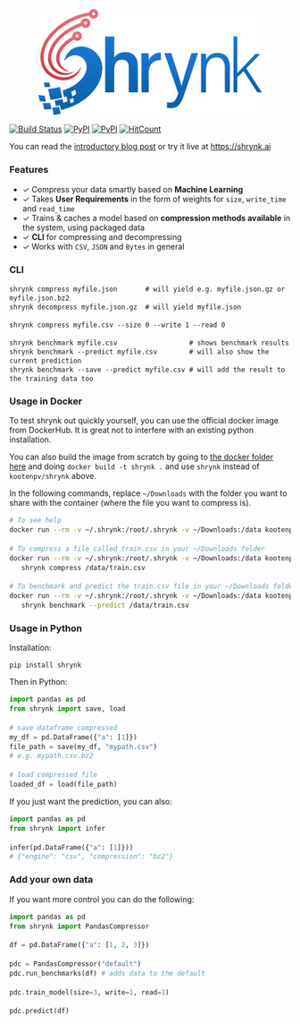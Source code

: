 <p align="center">
  <img src="./Shrynk.png" width="400rem"/>
</p>

[![Build Status](https://travis-ci.org/kootenpv/shrynk.svg?branch=master)](https://travis-ci.org/kootenpv/shrynk)
[![PyPI](https://img.shields.io/pypi/pyversions/shrynk.svg?style=flat-square&logo=python)](https://pypi.python.org/pypi/shrynk/)
[![PyPI](https://img.shields.io/pypi/v/shrynk.svg?style=flat-square&logo=pypi)](https://pypi.python.org/pypi/shrynk/)
[![HitCount](http://hits.dwyl.io/kootenpv/shrynk.svg)](http://hits.dwyl.io/kootenpv/shrynk)

You can read the [introductory blog post](https://vks.ai/2019-12-05-shrynk-using-machine-learning-to-learn-how-to-compress) or try it live at https://shrynk.ai

### Features

- ✓ Compress your data smartly based on **Machine Learning**
- ✓ Takes **User Requirements** in the form of weights for `size`, `write_time` and `read_time`
- ✓ Trains & caches a model based on **compression methods available** in the system, using packaged data
- ✓ **CLI** for compressing and decompressing
- ✓ Works with `CSV`, `JSON` and `Bytes` in general

### CLI

    shrynk compress myfile.json       # will yield e.g. myfile.json.gz or myfile.json.bz2
    shrynk decompress myfile.json.gz  # will yield myfile.json

    shrynk compress myfile.csv --size 0 --write 1 --read 0

    shrynk benchmark myfile.csv                  # shows benchmark results
    shrynk benchmark --predict myfile.csv        # will also show the current prediction
    shrynk benchmark --save --predict myfile.csv # will add the result to the training data too

### Usage in Docker

To test shrynk out quickly yourself, you can use the official docker image from DockerHub. It is great not to interfere with an existing python installation.

You can also build the image from scratch by going to [the docker folder here](./docker/) and doing `docker build -t shrynk .` and use `shrynk` instead of `kootenpv/shrynk` above.

In the following commands, replace `~/Downloads` with the folder you want to share with the container (where the file you want to compress is).

```bash
# To see help
docker run --rm -v ~/.shrynk:/root/.shrynk -v ~/Downloads:/data kootenpv/shrynk shrynk --help

# To compress a file called train.csv in your ~/Downloads folder
docker run --rm -v ~/.shrynk:/root/.shrynk -v ~/Downloads:/data kootenpv/shrynk \
   shrynk compress /data/train.csv

# To benchmark and predict the train.csv file in your ~/Downloads folder
docker run --rm -v ~/.shrynk:/root/.shrynk -v ~/Downloads:/data kootenpv/shrynk \
   shrynk benchmark --predict /data/train.csv
```

### Usage in Python

Installation:

    pip install shrynk

Then in Python:

```python
import pandas as pd
from shrynk import save, load

# save dataframe compressed
my_df = pd.DataFrame({"a": [1]})
file_path = save(my_df, "mypath.csv")
# e.g. mypath.csv.bz2

# load compressed file
loaded_df = load(file_path)
```

If you just want the prediction, you can also:

```python
import pandas as pd
from shrynk import infer

infer(pd.DataFrame({"a": [1]}))
# {"engine": "csv", "compression": "bz2"}
```

### Add your own data

If you want more control you can do the following:

```python
import pandas as pd
from shrynk import PandasCompressor

df = pd.DataFrame({"a": [1, 2, 3]})

pdc = PandasCompressor("default")
pdc.run_benchmarks(df) # adds data to the default

pdc.train_model(size=3, write=1, read=1)

pdc.predict(df)
```
